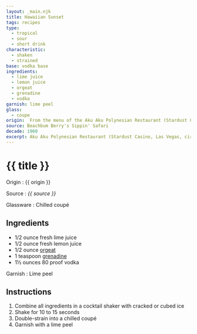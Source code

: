 ```yaml
---
layout: _main.njk
title: Hawaiian Sunset
tags: recipes
type:
  - tropical
  - sour
  - short drink
characteristic:
  - shaken
  - strained
base: vodka base
ingredients:
  - lime juice
  - lemon juice
  - orgeat
  - grenadine
  - vodka
garnish: lime peel
glass:
  - coupe
origin:  From the menu of the Aku Aku Polynesian Restaurant (Stardust Casino, Las Vegas, circa 1930s).
source: Beachbum Berry's Sippin' Safari
decade: 1960
excerpt: Aku Aku Polynesian Restaurant (Stardust Casino, Las Vegas, circa 1930s)
---
```

<!-- markdownlint-disable MD025 -->
# {{ title }}
<!-- markdownlint-disable MD025 -->

Origin
  : {{ origin }}

Source
  : <cite>{{ source }}</cite>

Glassware
  : Chilled coupé

## Ingredients

* 1/2 ounce fresh lime juice
* 1/2 ounce fresh lemon juice
* 1/2 ounce [orgeat](/mixes/orgeat/)
* 1 teaspoon [grenadine](/mixes/grenadine)
* 1&frac12; ounces 80 proof vodka

Garnish
  : Lime peel

## Instructions

1. Combine all ingredients in a cocktail shaker with cracked or cubed ice
2. Shake for 10 to 15 seconds
3. Double-strain into a chilled coupé
4. Garnish with a lime peel
